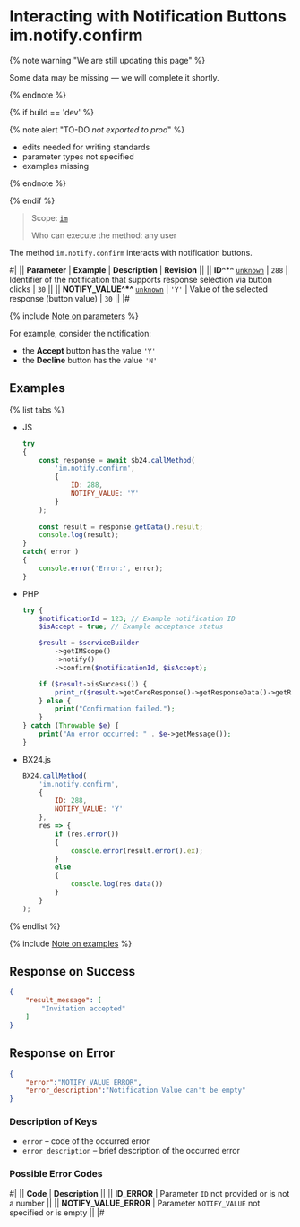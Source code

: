 # Interacting with Notification Buttons im.notify.confirm

{% note warning "We are still updating this page" %}

Some data may be missing — we will complete it shortly.

{% endnote %}

{% if build == 'dev' %}

{% note alert "TO-DO _not exported to prod_" %}

- edits needed for writing standards
- parameter types not specified
- examples missing

{% endnote %}

{% endif %}

> Scope: [`im`](../../scopes/permissions.md)
>
> Who can execute the method: any user

The method `im.notify.confirm` interacts with notification buttons.

#|
|| **Parameter** | **Example** | **Description** | **Revision** ||
|| **ID^*^**
[`unknown`](../../data-types.md) | `288` | Identifier of the notification that supports response selection via button clicks | `30` ||
|| **NOTIFY_VALUE^*^**
[`unknown`](../../data-types.md) | `'Y'` | Value of the selected response (button value) | `30` ||
|#

{% include [Note on parameters](../../../_includes/required.md) %}

For example, consider the notification:

- the **Accept** button has the value `'Y'`
- the **Decline** button has the value `'N'`

## Examples

{% list tabs %}

- JS

    ```js
    try
    {
        const response = await $b24.callMethod(
            'im.notify.confirm',
            {
                ID: 288,
                NOTIFY_VALUE: 'Y'
            }
        );
        
        const result = response.getData().result;
        console.log(result);
    }
    catch( error )
    {
        console.error('Error:', error);
    }
    ```

- PHP

    ```php
    try {
        $notificationId = 123; // Example notification ID
        $isAccept = true; // Example acceptance status

        $result = $serviceBuilder
            ->getIMScope()
            ->notify()
            ->confirm($notificationId, $isAccept);

        if ($result->isSuccess()) {
            print_r($result->getCoreResponse()->getResponseData()->getResult());
        } else {
            print("Confirmation failed.");
        }
    } catch (Throwable $e) {
        print("An error occurred: " . $e->getMessage());
    }
    ```

- BX24.js

    ```js
    BX24.callMethod(
        'im.notify.confirm',
        {
            ID: 288,
            NOTIFY_VALUE: 'Y'
        },
        res => {
            if (res.error())
            {
                console.error(result.error().ex);
            }
            else
            {
                console.log(res.data())
            }
        }
    );
    ```

{% endlist %}

{% include [Note on examples](../../../_includes/examples.md) %}

## Response on Success

```json
{
    "result_message": [
        "Invitation accepted"
    ]
}
```

## Response on Error

```json
{
    "error":"NOTIFY_VALUE_ERROR",
    "error_description":"Notification Value can't be empty"
}
```

### Description of Keys

- `error` – code of the occurred error
- `error_description` – brief description of the occurred error

### Possible Error Codes

#|
|| **Code** | **Description** ||
|| **ID_ERROR** | Parameter `ID` not provided or is not a number ||
|| **NOTIFY_VALUE_ERROR** | Parameter `NOTIFY_VALUE` not specified or is empty ||
|#